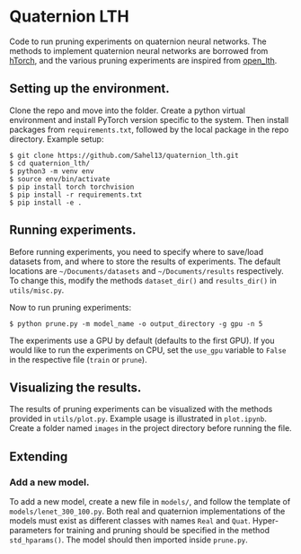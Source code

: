 # Quaternion LTH

Code to run pruning experiments on quaternion neural networks. The methods to implement quaternion neural networks are borrowed from [hTorch](https://github.com/ispamm/hTorch), and the various pruning experiments are inspired from [open\_lth](https://github.com/facebookresearch/open\_lth).

## Setting up the environment.
Clone the repo and move into the folder. Create a python virtual environment and install PyTorch version specific to the system. Then install packages from `requirements.txt`, followed by the local package in the repo directory.
Example setup:
```
$ git clone https://github.com/Sahel13/quaternion_lth.git
$ cd quaternion_lth/
$ python3 -m venv env
$ source env/bin/activate
$ pip install torch torchvision
$ pip install -r requirements.txt
$ pip install -e .
```

## Running experiments.
Before running experiments, you need to specify where to save/load datasets from, and where to store the results of experiments. The default locations are `~/Documents/datasets` and `~/Documents/results` respectively. To change this, modify the methods `dataset_dir()` and `results_dir()` in `utils/misc.py`.

Now to run pruning experiments:
```
$ python prune.py -m model_name -o output_directory -g gpu -n 5
```

The experiments use a GPU by default (defaults to the first GPU). If you would like to run the experiments on CPU, set the `use_gpu` variable to `False` in the respective file (`train` or `prune`).

## Visualizing the results.
The results of pruning experiments can be visualized with the methods provided in `utils/plot.py`. Example usage is illustrated in `plot.ipynb`. Create a folder named `images` in the project directory before running the file.

## Extending

### Add a new model.
To add a new model, create a new file in `models/`, and follow the template of `models/lenet_300_100.py`. Both real and quaternion implementations of the models must exist as different classes with names `Real` and `Quat`. Hyper-parameters for training and pruning should be specified in the method `std_hparams()`. The model should then imported inside `prune.py`.
